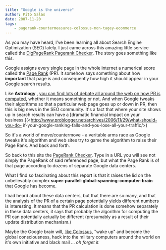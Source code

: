 ```yaml
---
title: "Google is the universe"
author: Pito Salas
date: 2007-11-20
tags:
    - pagerank-countermeasures-colossus-mon-tagey-ecommerce
---
```




As you may have heard, I've been learning all about Search Engine Optimization
(SEO) lately. I just came across this amazing little service called the
[DigPageRank Pagerank Checker](<http://digpagerank.com/index.php>). The story
goes something like this.

Google assigns every single page in the whole internet a numerical score
called the [Page
Rank](<http://www.google.com/url?sa=t&ct=res&cd=1&url=http%3A%2F%2Fen.wikipedia.org%2Fwiki%2FPageRank&ei=Wi1CR6C3J5PkeZTMqboK&usg=AFQjCNEC6uBONjN7_DGwupaCx2_xT7KLUw&sig2=KyYQgijwkrL7JDSZ1z0WdA>)
(PR). It somehow says something about how **important** that page is and
consequently how high it should appear in your Google search results.

Like **Astrology** , [you can find lots of debate all around the web on how PR
is computed](<http://www.mathewbrowne.com/check-your-current-pagerank/>),
whether it means something or not. And when Google tweaks their algorithms so
that a particular web page goes up or down in PR, then this is big news in the
SEO community. It's a fact that where your site shows up in search results can
have a [dramatic financial impact on your
business.](<http://www.problogger.net/archives/2006/11/29/what-should-you-do-
if-your-google-ranking-falls-and-you-lose-all-your-traffic/>)

So it's a world of move/countermove - a veritable arms race as Google tweaks
it's algorithm and web sites try to game the algorithm to raise their Page
Rank. And back and forth.

So back to this site the [PageRank
Checker](<http://digpagerank.com/index.php>). Type in a URL you will see not
simply the PageRank of said referenced page, but what the Page Rank is of that
page according to dozens of separate Google data centers.

What I find so fascinating about this report is that it raises the lid on the
unbelievably complex **super-parallel-global-spanning-computer-brain** that
Google has become.

I had heard about these data centers, but that there are so many, and that the
analysis of the PR of a certain page potentially yields different numbers is
interesting. It means that the PR calculation is done somehow separately in
these data centers, it says that probably the algorithm for computing the PR
can potentially actually be different (presumably as a result of their update
distribution mechanism.)

Maybe the Google brain will, [like
Colossus](<http://en.wikipedia.org/wiki/Colossus:_The_Forbin_Project>), "wake
up" and become the global consciousness, hack into the military computers
around the world on it's own initiative and black mail … _oh forget it._


